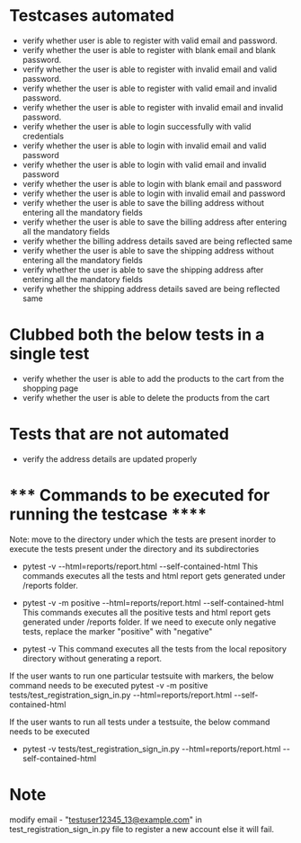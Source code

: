 # Testcases automated
- verify whether user is able to register with valid email and password.
- verify whether the user is able to register with blank email and blank password.
- verify whether the user is able to register with invalid email and valid password.
- verify whether the user is able to register with valid email and invalid password.
- verify whether the user is able to register with invalid email and invalid password.
- verify whether the user is able to login successfully with valid credentials
- verify whether the user is able to login with invalid email and valid password
- verify whether the user is able to login with valid email and invalid password
- verify whether the user is able to login with blank email and password
- verify whether the user is able to login with invalid email and password
- verify whether the user is able to save the billing address without entering all the mandatory fields
- verify whether the user is able to save the billing address after entering all the mandatory fields
- verify whether the billing address details saved are being reflected same
- verify whether the user is able to save the shipping address without entering all the mandatory fields
- verify whether the user is able to save the shipping address after entering all the mandatory fields
- verify whether the shipping address details saved are being reflected same

# Clubbed both the below tests in a single test
- verify whether the user is able to add the products to the cart from the shopping page
- verify whether the user is able to delete the products from the cart

# Tests that are not automated
- verify the address details are updated properly

# *** Commands to be executed for running the testcase ****
Note: move to the directory under which the tests are present inorder to execute the tests present under the directory and its subdirectories

- pytest -v --html=reports/report.html --self-contained-html
    This commands executes all the tests and html report gets generated under /reports folder.

- pytest -v -m positive --html=reports/report.html --self-contained-html
    This commands executes all the positive tests and html report gets generated under /reports folder.
    If we need to execute only negative tests, replace the marker "positive" with "negative"

- pytest -v
This command executes all the tests from the local repository directory without generating a report.

If the user wants to run one particular testsuite with markers, the below command needs to be executed
pytest -v -m positive tests/test_registration_sign_in.py --html=reports/report.html --self-contained-html

If the user wants to run all tests under a testsuite, the below command needs to be executed
- pytest -v tests/test_registration_sign_in.py --html=reports/report.html --self-contained-html


# Note
modify email - "testuser12345_13@example.com" in test_registration_sign_in.py file to register a new account
else it will fail.
